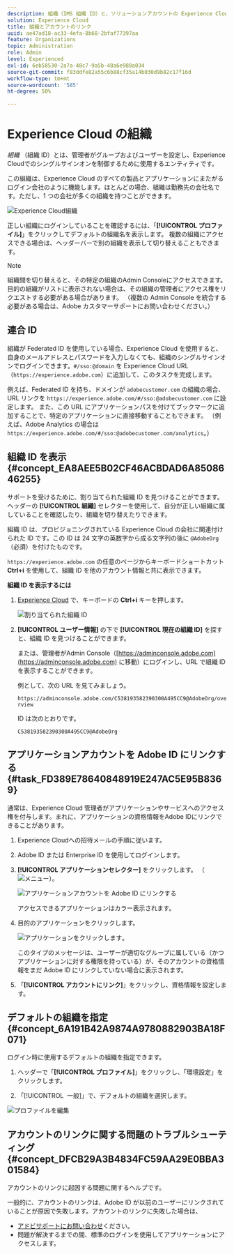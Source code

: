 ```yaml
---
description: 組織（IMS 組織 ID）と、ソリューションアカウントの Experience Cloud へのリンクについて説明します。
solution: Experience Cloud
title: 組織とアカウントのリンク
uuid: ae47ad18-ac33-4efa-8b68-2bfaf77397aa
feature: Organizations
topic: Administration
role: Admin
level: Experienced
exl-id: 6eb58530-2a7a-48c7-9a5b-48a6e980a034
source-git-commit: f83ddfe82a55c6b88cf35a14b030d9b82c17f16d
workflow-type: tm+mt
source-wordcount: '585'
ht-degree: 50%

---
```


# Experience Cloud の組織

*組織* （組織 ID）とは、管理者がグループおよびユーザーを設定し、Experience Cloudでのシングルサインオンを制御するために使用するエンティティです。

この組織は、Experience Cloud のすべての製品とアプリケーションにまたがるログイン会社のように機能します。ほとんどの場合、組織は勤務先の会社名です。ただし、1 つの会社が多くの組織を持つことができます。

![Experience Cloud組織 ](../assets/organizations-menu.png)

正しい組織にログインしていることを確認するには、「**[!UICONTROL プロファイル]**」をクリックしてデフォルトの組織名を表示します。 複数の組織にアクセスできる場合は、ヘッダーバーで別の組織を表示して切り替えることもできます。

>[!NOTE]
>
>組織間を切り替えると、その特定の組織のAdmin Consoleにアクセスできます。 目的の組織がリストに表示されない場合は、その組織の管理者にアクセス権をリクエストする必要がある場合があります。 （複数の Admin Console を統合する必要がある場合は、Adobe カスタマーサポートにお問い合わせください。）

## 連合 ID

組織が Federated ID を使用している場合、Experience Cloud を使用すると、自身のメールアドレスとパスワードを入力しなくても、組織のシングルサインオンでログインできます。`#/sso:@domain` を Experience Cloud URL（`https://experience.adobe.com`）に追加して、このタスクを完成します。

例えば、Federated ID を持ち、ドメインが `adobecustomer.com` の組織の場合、URL リンクを `https://experience.adobe.com/#/sso:@adobecustomer.com` に設定します。 また、この URL にアプリケーションパスを付けてブックマークに追加することで、特定のアプリケーションに直接移動することもできます。 （例えば、Adobe Analytics の場合は `https://experience.adobe.com/#/sso:@adobecustomer.com/analytics`。）

## 組織 ID を表示 {#concept_EA8AEE5B02CF46ACBDAD6A8508646255}

サポートを受けるために、割り当てられた組織 ID を見つけることができます。 ヘッダーの **[!UICONTROL 組織]** セレクターを使用して、自分が正しい組織に属していることを確認したり、組織を切り替えたりできます。

組織 ID は、プロビジョニングされている Experience Cloud の会社に関連付けられた ID です。この ID は 24 文字の英数字から成る文字列の後に `@AdobeOrg`（必須）を付けたものです。

`https://experience.adobe.com` の任意のページからキーボードショートカット **Ctrl+i** を使用して、組織 ID を他のアカウント情報と共に表示できます。

**組織 ID を表示するには**

1. [Experience Cloud](https://experience.adobe.com) で、キーボードの **Ctrl+i** キーを押します。

   ![割り当てられた組織 ID](../assets/assigned-organization.png)

1. **[!UICONTROL ユーザー情報]** の下で **[!UICONTROL 現在の組織 ID]** を探すと、組織 ID を見つけることができます。

   または、管理者がAdmin Console（[https://adminconsole.adobe.com](https://adminconsole.adobe.com) に移動）にログインし、URL で組織 ID を表示することができます。

   例として、次の URL を見てみましょう。

   `https://adminconsole.adobe.com/C538193582390300A495CC9@AdobeOrg/overview`

   ID は次のとおりです。

   `C538193582390300A495CC9@AdobeOrg`

## アプリケーションアカウントを Adobe ID にリンクする {#task_FD389E78640848919E247AC5E95B8369}

通常は、Experience Cloud 管理者がアプリケーションやサービスへのアクセス権を付与します。まれに、アプリケーションの資格情報をAdobe IDにリンクできることがあります。

1. Experience Cloudへの招待メールの手順に従います。

1. Adobe ID または Enterprise ID を使用してログインします。

1. **[!UICONTROL アプリケーションセレクター]** をクリックします。 （![ メニュー ](../assets/apps-icon.png)）。

   ![アプリケーションアカウントを Adobe ID にリンクする](../assets/solutions-active.png)

   アクセスできるアプリケーションはカラー表示されます。

1. 目的のアプリケーションをクリックします。

   ![ アプリケーションをクリックします ](../assets/analytics-link-accounts.png)。

   このタイプのメッセージは、ユーザーが適切なグループに属している（かつアプリケーションに対する権限を持っている）が、そのアカウントの資格情報をまだ Adobe ID にリンクしていない場合に表示されます。

1. 「**[!UICONTROL アカウントにリンク]**」をクリックし、資格情報を設定します。

## デフォルトの組織を指定 {#concept_6A191B42A9874A9780882903BA18F071}

ログイン時に使用するデフォルトの組織を指定できます。

1. ヘッダーで「**[!UICONTROL プロファイル]**」をクリックし、「環境設定」をクリックします。

1. 「[!UICONTROL &#x200B; 一般 &#x200B;]」で、デフォルトの組織を選択します。


![プロファイルを編集](../assets/edit-profile.png)

## アカウントのリンクに関する問題のトラブルシューティング {#concept_DFCB29A3B4834FC59AA29E0BBA301584}

アカウントのリンクに起因する問題に関するヘルプです。

一般的に、アカウントのリンクは、Adobe ID が以前のユーザーにリンクされていることが原因で失敗します。アカウントのリンクに失敗した場合は、

* [アドビサポートにお問い合わせ](https://experienceleague.adobe.com/?support-solution=General&amp;lang=ja#support)ください。
* 問題が解決するまでの間、標準のログインを使用してアプリケーションにアクセスします。
